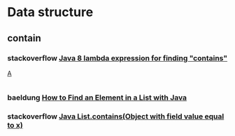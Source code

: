 

# Data structure



## contain





### stackoverflow [Java 8 lambda expression for finding "contains"](https://stackoverflow.com/questions/43890986/java-8-lambda-expression-for-finding-contains)



[A](https://stackoverflow.com/a/43891099)

```

```





### baeldung [How to Find an Element in a List with Java](https://www.baeldung.com/find-list-element-java)



### stackoverflow [Java List.contains(Object with field value equal to x)](https://stackoverflow.com/questions/18852059/java-list-containsobject-with-field-value-equal-to-x)

